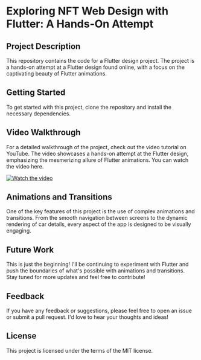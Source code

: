# Exploring NFT Web Design with Flutter: A Hands-On Attempt

## Project Description
This repository contains the code for a Flutter design project. The project is a hands-on attempt at a Flutter design found online, with a focus on the captivating beauty of Flutter animations. 

## Getting Started
To get started with this project, clone the repository and install the necessary dependencies.

## Video Walkthrough
For a detailed walkthrough of the project, check out the video tutorial on YouTube. The video showcases a hands-on attempt at the Flutter design, emphasizing the mesmerizing allure of Flutter animations. You can watch the video here.

[![Watch the video](https://img.youtube.com/vi/rJ0ixX9sJ2I/maxresdefault.jpg)](https://youtu.be/rJ0ixX9sJ2I)

## Animations and Transitions

One of the key features of this project is the use of complex animations and transitions. From the smooth navigation between screens to the dynamic rendering of car details, every aspect of the app is designed to be visually engaging.

## Future Work

This is just the beginning! I'll be continuing to experiment with Flutter and push the boundaries of what's possible with animations and transitions. Stay tuned for more updates and feel free to contribute!

## Feedback

If you have any feedback or suggestions, please feel free to open an issue or submit a pull request. I'd love to hear your thoughts and ideas!

## License
This project is licensed under the terms of the MIT license.
